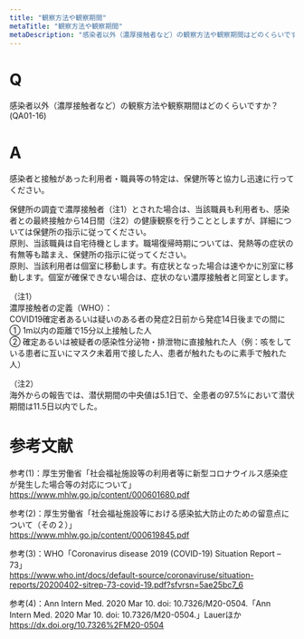 ```yaml
---
title: "観察方法や観察期間"
metaTitle: "観察方法や観察期間"
metaDescription: "感染者以外（濃厚接触者など）の観察方法や観察期間はどのくらいですか？"
---
```


# Q
感染者以外（濃厚接触者など）の観察方法や観察期間はどのくらいですか？
(QA01-16)
​
# A
感染者と接触があった利用者・職員等の特定は、保健所等と協力し迅速に行ってください。  
  
保健所の調査で濃厚接触者（注1）とされた場合は、当該職員も利用者も、感染者との最終接触から14日間（注2）の健康観察を行うこととしますが、詳細については保健所の指示に従ってください。  
原則、当該職員は自宅待機とします。職場復帰時期については、発熱等の症状の有無等も踏まえ、保健所の指示に従ってください。  
原則、当該利用者は個室に移動します。有症状となった場合は速やかに別室に移動します。個室が確保できない場合は、症状のない濃厚接触者と同室とします。  
  
​（注1）  
濃厚接触者の定義（WHO）：  
COVID19確定者あるいは疑いのある者の発症2日前から発症14日後までの間に  
① 1m以内の距離で15分以上接触した人  
② 確定あるいは被疑者の感染性分泌物・排泄物に直接触れた人（例：咳をしている患者に互いにマスク未着用で接した人、患者が触れたものに素手で触れた人）  
  
（注2）  
海外からの報告では、潜伏期間の中央値は5.1日で、全患者の97.5%において潜伏期間は11.5日以内でした。  

# 参考文献
参考(1)：厚生労働省「社会福祉施設等の利用者等に新型コロナウイルス感染症が発生した場合等の対応について」  
https://www.mhlw.go.jp/content/000601680.pdf  
  
参考(2)：厚生労働省「社会福祉施設等における感染拡大防止のための留意点について（その２）」  
https://www.mhlw.go.jp/content/000619845.pdf  
  
参考(3)：WHO「Coronavirus disease 2019 (COVID-19) Situation Report – 73」  
https://www.who.int/docs/default-source/coronaviruse/situation-reports/20200402-sitrep-73-covid-19.pdf?sfvrsn=5ae25bc7_6  
  
​参考(4)：Ann Intern Med. 2020 Mar 10. doi: 10.7326/M20-0504.「Ann Intern Med. 2020 Mar 10. doi: 10.7326/M20-0504.」Lauerほか  
https://dx.doi.org/10.7326%2FM20-0504